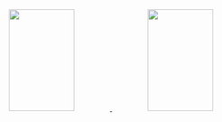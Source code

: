 
<div align="center">
  <a href="https://github.com/Matheus-J-Balan">
  <img height="180em" width="48%" src="https://github-readme-stats.vercel.app/api?username=Matheus-J-Balan&show_icons=true&theme=onedark&include_all_commits=true&count_private=true"/>
  <img height="180em" width="48%" src="https://github-readme-stats.vercel.app/api/top-langs/?username=Matheus-J-Balan&layout=compact&langs_count=7&theme=onedark"/>
</div>
